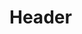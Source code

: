 <!-- TITLE: 객체지향프로그래밍 -->
<!-- SUBTITLE: 프로그램을 단순히 데이터와 처리방법으로 나누는 것이 아닌 프로그램을 수많은 객체라는 기본 단위로 나누고 이 객체들의 상호작용으로 서술하는 방식 -->

# Header